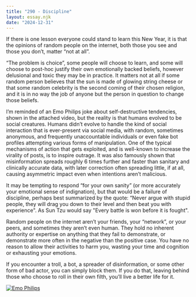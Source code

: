 ```yaml
---
title: "290 - Discipline"
layout: essay.njk
date: "2024-12-31"
---
```


If there is one lesson everyone could stand to learn this New Year, it is that the opinions of random people on the internet, both those you see and those you don’t, matter “not at all”.

“The problem is choice”, some people will choose to learn, and some will choose to post-hoc justify their own emotionally backed beliefs, however delusional and toxic they may be in practice. It matters not at all if some random person believes that the sun is made of glowing string cheese or that some random celebrity is the second coming of their chosen religion, and it is in no way the job of anyone but the person in question to change those beliefs.

I’m reminded of an Emo Philips joke about self-destructive tendencies, shown in the attached video, but the reality is that humans evolved to be social creatures. Humans didn’t evolve to handle the kind of social interaction that is ever-present via social media, with random, sometimes anonymous, and frequently unaccountable individuals or even fake bot profiles attempting various forms of manipulation. One of the typical mechanisms of action that gets exploited, and is well-known to increase the virality of posts, is to inspire outrage. It was also famously shown that misinformation spreads roughly 6 times further and faster than sanitary and clinically accurate data, with later correction often spreading little, if at all, causing asymmetric impact even when intentions aren’t malicious.

It may be tempting to respond “for your own sanity” (or more accurately your emotional sense of indignation), but that would be a failure of discipline, perhaps best summarized by the quote: “Never argue with stupid people, they will drag you down to their level and then beat you with experience". As Sun Tzu would say "Every battle is won before it is fought".

Random people on the internet aren’t your friends, your “network”, or your peers, and sometimes they aren’t even human. They hold no inherent authority or expertise on anything that they fail to demonstrate, or demonstrate more often in the negative than the positive case. You have no reason to allow their activities to harm you, wasting your time and cognition or exhausting your emotions.

If you encounter a troll, a bot, a spreader of disinformation, or some other form of bad actor, you can simply block them. If you do that, leaving behind those who choose to roll in their own filth, you’ll live a better life for it.

[![Emo Philips](https://img.youtube.com/vi/d4hRBcqB-_8/hqdefault.jpg)](https://youtu.be/d4hRBcqB-_8?t=259)